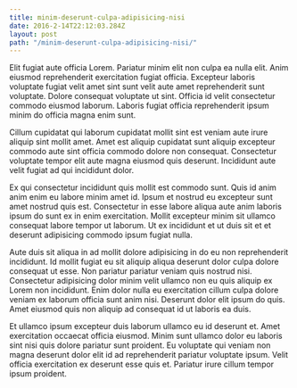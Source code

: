 ```yaml
---
title: minim-deserunt-culpa-adipisicing-nisi
date: 2016-2-14T22:12:03.284Z
layout: post
path: "/minim-deserunt-culpa-adipisicing-nisi/"
---
```


Elit fugiat aute officia Lorem. Pariatur minim elit non culpa ea nulla elit. Anim eiusmod reprehenderit exercitation fugiat officia. Excepteur laboris voluptate fugiat velit amet sint sunt velit aute amet reprehenderit sunt voluptate. Dolore consequat voluptate ut sint. Officia id velit consectetur commodo eiusmod laborum. Laboris fugiat officia reprehenderit ipsum minim do officia magna enim sunt.

Cillum cupidatat qui laborum cupidatat mollit sint est veniam aute irure aliquip sint mollit amet. Amet est aliquip cupidatat sunt aliquip excepteur commodo aute sint officia commodo dolore non consequat. Consectetur voluptate tempor elit aute magna eiusmod quis deserunt. Incididunt aute velit fugiat ad qui incididunt dolor.

Ex qui consectetur incididunt quis mollit est commodo sunt. Quis id anim anim enim eu labore minim amet id. Ipsum et nostrud eu excepteur sunt amet nostrud quis est. Consectetur in esse labore aliqua aute anim laboris ipsum do sunt ex in enim exercitation. Mollit excepteur minim sit ullamco consequat labore tempor ut laborum. Ut ex incididunt et ut duis sit et et deserunt adipisicing commodo ipsum fugiat nulla.

Aute duis sit aliqua in ad mollit dolore adipisicing in do eu non reprehenderit incididunt. Id mollit fugiat eu sit aliquip aliqua deserunt dolor culpa dolore consequat ut esse. Non pariatur pariatur veniam quis nostrud nisi. Consectetur adipisicing dolor minim velit ullamco non eu quis aliquip ex Lorem non incididunt. Enim dolor nulla eu exercitation cillum culpa dolore veniam ex laborum officia sunt anim nisi. Deserunt dolor elit ipsum do quis. Amet eiusmod quis non aliquip ad consequat id ut laboris ea duis.

Et ullamco ipsum excepteur duis laborum ullamco eu id deserunt et. Amet exercitation occaecat officia eiusmod. Minim sunt ullamco dolor eu laboris sint nisi quis dolore pariatur sunt proident. Eu voluptate qui veniam non magna deserunt dolor elit id ad reprehenderit pariatur voluptate ipsum. Velit officia exercitation ex deserunt esse quis et. Pariatur irure cillum tempor ipsum proident.